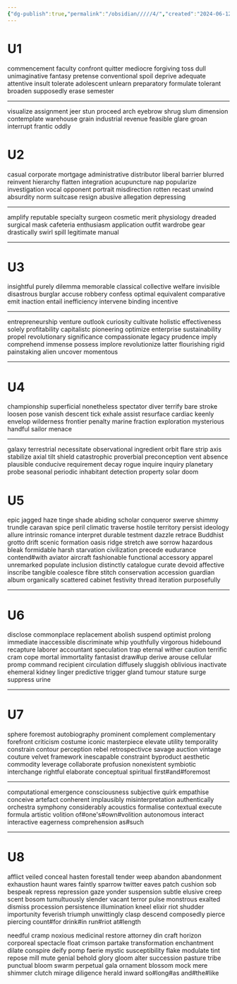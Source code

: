 ```yaml
---
{"dg-publish":true,"permalink":"/obsidian/////4/","created":"2024-06-12T18:42:37.295+08:00","updated":"2024-09-08T15:25:05.523+08:00"}
---
```


# U1
commencement
faculty
confront
quitter
mediocre
forgiving
toss
dull
unimaginative
fantasy
pretense
conventional
spoil
deprive
adequate
attentive
insult
tolerate
adolescent
unlearn
preparatory
formulate
tolerant
broaden
supposedly
erase
semester

---
visualize
assignment
jeer
stun
proceed
arch
eyebrow
shrug
slum
dimension
contemplate
warehouse
grain
industrial
revenue
feasible
glare
groan
interrupt
frantic
oddly

# U2
casual
corporate
mortgage
administrative
distributor
liberal
barrier
blurred
reinvent
hierarchy
flatten
integration
acupuncture
nap
popularize
investigation
vocal
opponent
portrait
misdirection
rotten
recast
unwind
absurdity
norm
suitcase
resign
abusive
allegation
depressing

---
amplify
reputable
specialty
surgeon
cosmetic
merit
physiology
dreaded
surgical
mask
cafeteria
enthusiasm
application
outfit
wardrobe
gear
drastically
swirl
spill
legitimate
manual

---
# U3
insightful
purely
dilemma
memorable
classical
collective
welfare
invisible
disastrous
burglar
accuse
robbery
confess
optimal
equivalent
comparative
emit
inaction
entail
inefficiency
intervene
binding
incentive

---
entrepreneurship
venture
outlook
curiosity
cultivate
holistic
effectiveness
solely
profitability
capitalistc
pioneering
optimize
enterprise
sustainability
propel
revolutionary
significance
compassionate
legacy
prudence
imply
comprehend
immense
possess
implore
revolutionize
latter
flourishing
rigid
painstaking
alien
uncover
momentous

---
# U4
championship
superficial
nonetheless
spectator
diver
terrify
bare
stroke
loosen
pose
vanish
descent
tick
exhale
assist
resurface
cardiac
keenly
envelop
wilderness
frontier
penalty
marine
fraction
exploration
mysterious
handful
sailor
menace

---
galaxy
terrestrial
necessitate
observational
ingredient
orbit
flare
strip
axis
stabilize
axial
tilt
shield
catastrophic
proverbial
preconception
vent
absence
plausible
conducive
requirement
decay
rogue
inquire
inquiry
planetary
probe
seasonal
periodic
inhabitant
detection
property
solar
doom

# U5
epic
jagged
haze
tinge
shade
abiding
scholar
conqueror
swerve
shimmy
trundle
caravan
spice
peril
climatic
traverse
hostile
territory
persist
ideology
allure
intrinsic
romance
interpret
durable
testment
dazzle
retrace
Buddhist
grotto
drift
scenic
formation
oasis
ridge
stretch
awe
sorrow
hazardous
bleak
formidable
harsh
starvation
civilization
precede
eudurance
contend#with
aviator
aircraft
fashionable
functional
accessory
apparel
unremarked
populate
inclusion
distinctly
catalogue
curate
devoid
affective
inscribe
tangible
coalesce
fibre
stitch
conservation
accession
guardian
album
organically
scattered
cabinet
festivity
thread
iteration
purposefully

---
# U6
disclose
commonplace
replacement
abolish
suspend
optimist
prolong
immediate
inaccessible
discriminate
whip
youthfully
virgorous
hidebound
recapture
laborer
accountant
speculation
trap
eternal
wither
caution
terrific
cram
cope
mortal
immortality
fantasist
draw#up
derive
arouse
cellular
promp
command
recipient
circulation
diffusely
sluggish
oblivious
inactivate
ehemeral
kidney
linger
predictive
trigger
gland
tumour
stature
surge
suppress
urine


---
# U7
sphere
foremost
autobiography
prominent
complement
complementary
forefront
criticism
costume
iconic
masterpiece
elevate
utility
temporality
constrain
contour
perception
rebel
retrospectivce
savage
auction
vintage
couture
velvet
framework
inescapable
constraint
byproduct
aesthetic
commodity
leverage
collaborate
profusion
nonexistent
symbiotic
interchange
rightful
elaborate
conceptual
spiritual
first#and#foremost

---
computational
emergence
consciousness
subjective
quirk
empathise
conceive
artefact
conherent
implausibly
misinterpretation
authentically
orchestra
symphony
considerably
acoustics
formalise
contextual
execute
formula
artistic
volition
of#one's#own#volition
autonomous
interact
interactive
eagerness
comprehension
as#such

---
# U8
afflict
veiled
conceal
hasten
forestall
tender
weep
abandon
abandonment
exhaustion
haunt
wares
faintly
sparrow
twitter
eaves
patch
cushion
sob
bespeak
repress
repression
gaze
yonder
suspension
subtle
elusive
creep
scent
bosom
tumultuously
slender
vacant
terror
pulse
monstrous
exalted
dismiss
procession
persistence
illumination
kneel
elixir
riot
shudder
importunity
feverish
triumph
unwittingly
clasp
descend
composedly
pierce
piercing
count#for
drink#in
run#riot
at#length

needful
cramp
noxious
medicinal
restore
attorney
din
craft
horizon
corporeal
spectacle
float
crimson
partake
transformation
enchantment
dilate
conspire
deify
pomp
faerie
mystic
susceptibility
flake
modulate
tint
repose
mill
mute
genial
behold
glory
gloom
alter
succession
pasture
tribe
punctual
bloom
swarm
perpetual
gala
ornament
blossom
mock
mere
shimmer
clutch
mirage
diligence
herald
inward
so#long#as
and#the#like

